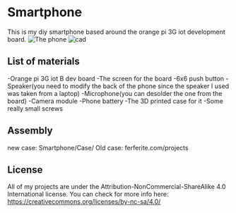 # Smartphone
This is my diy smartphone based around the orange pi 3G iot development board.
![The phone](https://user-images.githubusercontent.com/33165756/114305733-25a83880-9ae2-11eb-97ef-df34ce515dca.jpg)
![cad](https://user-images.githubusercontent.com/33165756/114305784-4bcdd880-9ae2-11eb-8de4-84aae060684a.png)



## List of materials
-Orange pi 3G iot B dev board
-The screen for the board
-6x6 push button
-Speaker(you need to modify the back of the phone since the speaker I used was taken from a laptop)
-Microphone(you can desolder the one from the board)
-Camera module
-Phone battery
-The 3D printed case for it
-Some really small screws

## Assembly
new case: Smartphone/Case/ 
Old case: ferferite.com/projects

## License 
All of my projects are under the Attribution-NonCommercial-ShareAlike 4.0 International license. You can check for more info here: https://creativecommons.org/licenses/by-nc-sa/4.0/

  
